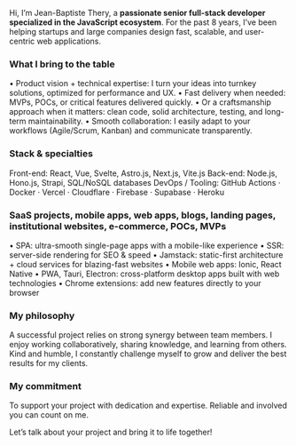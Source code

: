 Hi, I’m Jean-Baptiste Thery, a **passionate senior full-stack developer specialized in the JavaScript ecosystem**.
For the past 8 years, I’ve been helping startups and large companies design fast, scalable, and user-centric web applications.

### What I bring to the table

• Product vision + technical expertise: I turn your ideas into turnkey solutions, optimized for performance and UX.
• Fast delivery when needed: MVPs, POCs, or critical features delivered quickly.
• Or a craftsmanship approach when it matters: clean code, solid architecture, testing, and long-term maintainability.
• Smooth collaboration: I easily adapt to your workflows (Agile/Scrum, Kanban) and communicate transparently.

### Stack & specialties

Front-end: React, Vue, Svelte, Astro.js, Next.js, Vite.js
Back-end: Node.js, Hono.js, Strapi, SQL/NoSQL databases
DevOps / Tooling: GitHub Actions · Docker · Vercel · Cloudflare · Firebase · Supabase · Heroku

### SaaS projects, mobile apps, web apps, blogs, landing pages, institutional websites, e-commerce, POCs, MVPs

• SPA: ultra-smooth single-page apps with a mobile-like experience
• SSR: server-side rendering for SEO & speed
• Jamstack: static-first architecture + cloud services for blazing-fast websites
• Mobile web apps: Ionic, React Native
• PWA, Tauri, Electron: cross-platform desktop apps built with web technologies
• Chrome extensions: add new features directly to your browser

### My philosophy

A successful project relies on strong synergy between team members.
I enjoy working collaboratively, sharing knowledge, and learning from others.
Kind and humble, I constantly challenge myself to grow and deliver the best results for my clients.

### My commitment

To support your project with dedication and expertise.
Reliable and involved you can count on me.

Let’s talk about your project and bring it to life together!
